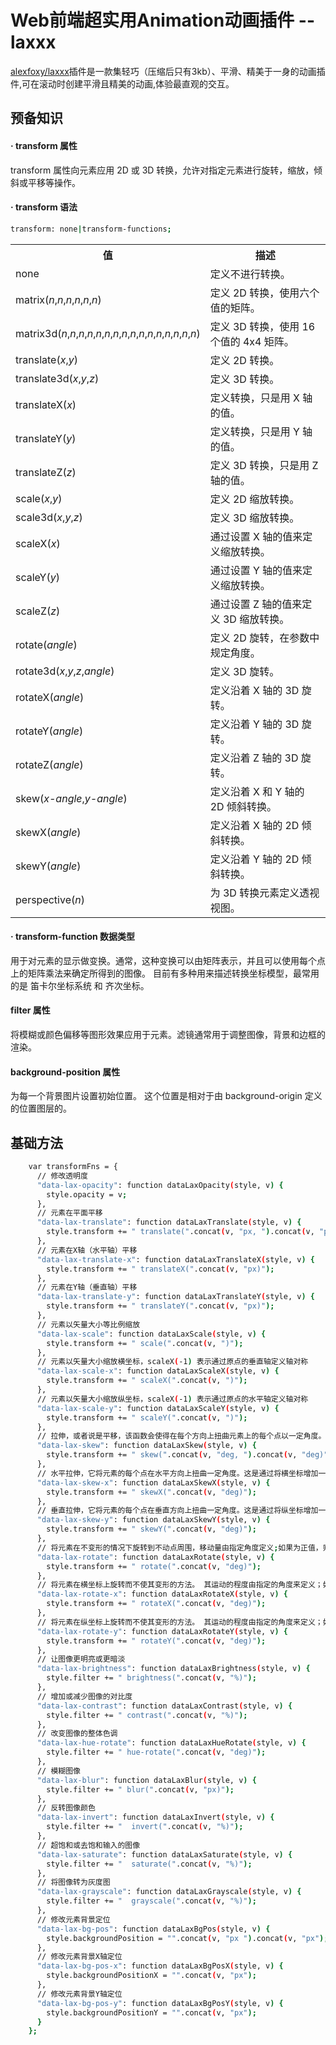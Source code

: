 # Web前端超实用Animation动画插件 -- laxxx
[alexfoxy/laxxx](https://github.com/alexfoxy/laxxx)插件是一款集轻巧（压缩后只有3kb）、平滑、精美于一身的动画插件,可在滚动时创建平滑且精美的动画,体验最直观的交互。

## 预备知识

#### · transform 属性
transform 属性向元素应用 2D 或 3D 转换，允许对指定元素进行旋转，缩放，倾斜或平移等操作。

#### · transform 语法
```bash
transform: none|transform-functions;
```
<table>
<tr>
<th style="width:25%;">值</th>
<th>描述</th>
</tr>
<tr>
<td>none</td>
<td>定义不进行转换。</td>
</tr>
<tr>
<td>matrix(<i>n</i>,<i>n</i>,<i>n</i>,<i>n</i>,<i>n</i>,<i>n</i>)</td>
<td>定义 2D 转换，使用六个值的矩阵。</td>
</tr>
<tr>
<td>matrix3d(<i>n</i>,<i>n</i>,<i>n</i>,<i>n</i>,<i>n</i>,<i>n</i>,<i>n</i>,<i>n</i>,<i>n</i>,<i>n</i>,<i>n</i>,<i>n</i>,<i>n</i>,<i>n</i>,<i>n</i>,<i>n</i>)</td>
<td>定义 3D 转换，使用 16 个值的 4x4 矩阵。</td>
</tr>
<tr>
<td>translate(<i>x</i>,<i>y</i>)</td>
<td>定义 2D 转换。</td>
</tr>
<tr>
<td>translate3d(<i>x</i>,<i>y</i>,<i>z</i>)</td>
<td>定义 3D 转换。</td>
</tr>
<tr>
<td>translateX(<i>x</i>)</td>
<td>定义转换，只是用 X 轴的值。</td>
</tr>
<tr>
<td>translateY(<i>y</i>)</td>
<td>定义转换，只是用 Y 轴的值。</td>
</tr>
<tr>
<td>translateZ(<i>z</i>)</td>
<td>定义 3D 转换，只是用 Z 轴的值。</td>
</tr>
<tr>
<td>scale(<i>x</i>,<i>y</i>)</td>
<td>定义 2D 缩放转换。</td>
</tr>
<tr>
<td>scale3d(<i>x</i>,<i>y</i>,<i>z</i>)</td>
<td>定义 3D 缩放转换。</td>
</tr>
<tr>
<td>scaleX(<i>x</i>)</td>
<td>通过设置 X 轴的值来定义缩放转换。</td>
</tr>
<tr>
<td>scaleY(<i>y</i>)</td>
<td>通过设置 Y 轴的值来定义缩放转换。</td>
</tr>
<tr>
<td>scaleZ(<i>z</i>)</td>
<td>通过设置 Z 轴的值来定义 3D 缩放转换。</td>
</tr>
<tr>
<td>rotate(<i>angle</i>)</td>
<td>定义 2D 旋转，在参数中规定角度。</td>
</tr>
<tr>
<td>rotate3d(<i>x</i>,<i>y</i>,<i>z</i>,<i>angle</i>)</td>
<td>定义 3D 旋转。</td>
</tr>
<tr>
<td>rotateX(<i>angle</i>)</td>
<td>定义沿着 X 轴的 3D 旋转。</td>
</tr>
<tr>
<td>rotateY(<i>angle</i>)</td>
<td>定义沿着 Y 轴的 3D 旋转。</td>
</tr>
<tr>
<td>rotateZ(<i>angle</i>)</td>
<td>定义沿着 Z 轴的 3D 旋转。</td>
</tr>
<tr>
<td>skew(<i>x-angle</i>,<i>y-angle</i>)</td>
<td>定义沿着 X 和 Y 轴的 2D 倾斜转换。</td>
</tr>
<tr>
<td>skewX(<i>angle</i>)</td>
<td>定义沿着 X 轴的 2D 倾斜转换。</td>
</tr>
<tr>
<td>skewY(<i>angle</i>)</td>
<td>定义沿着 Y 轴的 2D 倾斜转换。</td>
</tr>
<tr>
<td>perspective(<i>n</i>)</td>
<td>为 3D 转换元素定义透视视图。</td>
</tr>
</table>

#### · transform-function 数据类型
用于对元素的显示做变换。通常，这种变换可以由矩阵表示，并且可以使用每个点上的矩阵乘法来确定所得到的图像。
目前有多种用来描述转换坐标模型，最常用的是 笛卡尔坐标系统 和 齐次坐标。

#### filter 属性
将模糊或颜色偏移等图形效果应用于元素。滤镜通常用于调整图像，背景和边框的渲染。

#### background-position 属性
为每一个背景图片设置初始位置。 这个位置是相对于由 background-origin 定义的位置图层的。
## 基础方法

``` bash
    var transformFns = {
      // 修改透明度
      "data-lax-opacity": function dataLaxOpacity(style, v) {
        style.opacity = v;
      },
      // 元素在平面平移
      "data-lax-translate": function dataLaxTranslate(style, v) {
        style.transform += " translate(".concat(v, "px, ").concat(v, "px)");
      },
      // 元素在X轴（水平轴）平移
      "data-lax-translate-x": function dataLaxTranslateX(style, v) {
        style.transform += " translateX(".concat(v, "px)");
      },
      // 元素在Y轴（垂直轴）平移
      "data-lax-translate-y": function dataLaxTranslateY(style, v) {
        style.transform += " translateY(".concat(v, "px)");
      },
      // 元素以矢量大小等比例缩放
      "data-lax-scale": function dataLaxScale(style, v) {
        style.transform += " scale(".concat(v, ")");
      },
      // 元素以矢量大小缩放横坐标，scaleX(-1) 表示通过原点的垂直轴定义轴对称
      "data-lax-scale-x": function dataLaxScaleX(style, v) {
        style.transform += " scaleX(".concat(v, ")");
      },
      // 元素以矢量大小缩放纵坐标，scaleX(-1) 表示通过原点的水平轴定义轴对称
      "data-lax-scale-y": function dataLaxScaleY(style, v) {
        style.transform += " scaleY(".concat(v, ")");
      },
      // 拉伸，或者说是平移，该函数会使得在每个方向上扭曲元素上的每个点以一定角度。这是通过将每个坐标增加一个与指定角度成比例的值和到原点的距离来完成的。离原点越远，拉伸的值就越大。
      "data-lax-skew": function dataLaxSkew(style, v) {
        style.transform += " skew(".concat(v, "deg, ").concat(v, "deg)");
      },
      // 水平拉伸，它将元素的每个点在水平方向上扭曲一定角度。这是通过将横坐标增加一个与指定角度成比例的值以及到原点的距离来完成的。离原点越远，拉伸的值就越大。
      "data-lax-skew-x": function dataLaxSkewX(style, v) {
        style.transform += " skewX(".concat(v, "deg)");
      },
      // 垂直拉伸，它将元素的每个点在垂直方向上扭曲一定角度。这是通过将纵坐标增加一个与指定角度成比例的值以及到原点的距离来完成的。离原点越远，拉伸的值就越大。
      "data-lax-skew-y": function dataLaxSkewY(style, v) {
        style.transform += " skewY(".concat(v, "deg)");
      },
      // 将元素在不变形的情况下旋转到不动点周围，移动量由指定角度定义;如果为正值，则运动将为顺时针，如果为负值，则为逆时针 。 180°的旋转称为点反射 (point reflection)。
      "data-lax-rotate": function dataLaxRotate(style, v) {
        style.transform += " rotate(".concat(v, "deg)");
      },
      // 将元素在横坐标上旋转而不使其变形的方法。 其运动的程度由指定的角度来定义；如果是正的，则为顺时针旋转，如果是负的，则是逆时针旋转。
      "data-lax-rotate-x": function dataLaxRotateX(style, v) {
        style.transform += " rotateX(".concat(v, "deg)");
      },
      // 将元素在纵坐标上旋转而不使其变形的方法。 其运动的程度由指定的角度来定义；如果是正的，则为顺时针旋转，如果是负的，则是逆时针旋转。
      "data-lax-rotate-y": function dataLaxRotateY(style, v) {
        style.transform += " rotateY(".concat(v, "deg)");
      },
      // 让图像更明亮或更暗淡
      "data-lax-brightness": function dataLaxBrightness(style, v) {
        style.filter += " brightness(".concat(v, "%)");
      },
      // 增加或减少图像的对比度
      "data-lax-contrast": function dataLaxContrast(style, v) {
        style.filter += " contrast(".concat(v, "%)");
      },
      // 改变图像的整体色调
      "data-lax-hue-rotate": function dataLaxHueRotate(style, v) {
        style.filter += " hue-rotate(".concat(v, "deg)");
      },
      // 模糊图像
      "data-lax-blur": function dataLaxBlur(style, v) {
        style.filter += " blur(".concat(v, "px)");
      },
      // 反转图像颜色
      "data-lax-invert": function dataLaxInvert(style, v) {
        style.filter += "  invert(".concat(v, "%)");
      },
      // 超饱和或去饱和输入的图像
      "data-lax-saturate": function dataLaxSaturate(style, v) {
        style.filter += "  saturate(".concat(v, "%)");
      },
      // 将图像转为灰度图
      "data-lax-grayscale": function dataLaxGrayscale(style, v) {
        style.filter += "  grayscale(".concat(v, "%)");
      },
      // 修改元素背景定位
      "data-lax-bg-pos": function dataLaxBgPos(style, v) {
        style.backgroundPosition = "".concat(v, "px ").concat(v, "px");
      },
      // 修改元素背景X轴定位
      "data-lax-bg-pos-x": function dataLaxBgPosX(style, v) {
        style.backgroundPositionX = "".concat(v, "px");
      },
      // 修改元素背景Y轴定位
      "data-lax-bg-pos-y": function dataLaxBgPosY(style, v) {
        style.backgroundPositionY = "".concat(v, "px");
      }
    };
```
